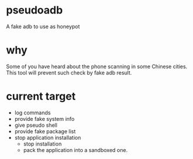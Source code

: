 # pseudoadb
A fake adb to use as honeypot
# why
Some of you have heard about the phone scanning in some Chinese cities. This tool will prevent such check by fake adb result.
# current target
 - log commands
 - provide fake system info
 - give pseudo shell
 - provide fake package list
 - stop application installation
   - stop installation
   - pack the application into a sandboxed one.
